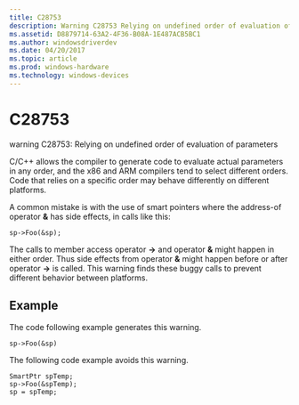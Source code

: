 ```yaml
---
title: C28753
description: Warning C28753 Relying on undefined order of evaluation of parameters.
ms.assetid: D8879714-63A2-4F36-B08A-1E487ACB5BC1
ms.author: windowsdriverdev
ms.date: 04/20/2017
ms.topic: article
ms.prod: windows-hardware
ms.technology: windows-devices
---
```


# C28753


warning C28753: Relying on undefined order of evaluation of parameters

C/C++ allows the compiler to generate code to evaluate actual parameters in any order, and the x86 and ARM compilers tend to select different orders. Code that relies on a specific order may behave differently on different platforms.

A common mistake is with the use of smart pointers where the address-of operator **&** has side effects, in calls like this:

```ManagedCPlusPlus
sp->Foo(&sp);
```

The calls to member access operator **-&gt;** and operator **&** might happen in either order. Thus side effects from operator **&** might happen before or after operator **-&gt;** is called. This warning finds these buggy calls to prevent different behavior between platforms.

## <span id="Example"></span><span id="example"></span><span id="EXAMPLE"></span>Example


The code following example generates this warning.

```ManagedCPlusPlus
sp->Foo(&sp)
```

The following code example avoids this warning.

```ManagedCPlusPlus
SmartPtr spTemp;
sp->Foo(&spTemp);
sp = spTemp;
```

 

 





